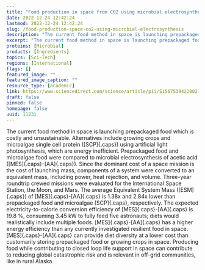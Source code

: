 ```yaml
---
title: "Food production in space from CO2 using microbial electrosynthesis"
date: 2022-12-24 12:42:24
lastmod: 2022-12-24 12:42:24
slug: /food-production-space-co2-using-microbial-electrosynthesis
description: "The current food method in space is launching prepackaged food which is costly and unsustainable. Alternatives include growing crops and microalgae single cell protein (SCP) using artificial light photosynthesis, which are energy inefficient. Prepackaged food and microalgae food were compared to microbial electrosynthesis of acetic acid (MES-AA)."
excerpt: "The current food method in space is launching prepackaged food which is costly and unsustainable. Alternatives include growing crops and microalgae single cell protein (SCP) using artificial light photosynthesis, which are energy inefficient. Prepackaged food and microalgae food were compared to microbial electrosynthesis of acetic acid (MES-AA)."
proteins: [Microbial]
products: [Ingredients]
topics: [Sci-Tech]
regions: [International]
flags: []
featured_image: ""
featured_image_caption: ""
resource_type: [academic]
link: https://www.sciencedirect.com/science/article/pii/S1567539422002717
draft: false
pinned: false
homepage: false
uuid: 11231
---
```

The current food method in space is launching prepackaged food which is
costly and unsustainable. Alternatives include growing crops and
microalgae single cell protein ([SCP]{.caps}) using artificial light
photosynthesis, which are energy inefficient. Prepackaged food and
microalgae food were compared to microbial electrosynthesis of acetic
acid ([MES]{.caps}-[AA]{.caps}). Since the dominant cost of a space
mission is the cost of launching mass, components of a system were
converted to an equivalent mass, including power, heat rejection, and
volume. Three-year roundtrip crewed missions were evaluated for the
International Space Station, the Moon, and Mars. The average Equivalent
System Mass ([ESM]{.caps}) of [MES]{.caps}-[AA]{.caps} is 1.38x and
2.84x lower than prepackaged food and microalgae [SCP]{.caps},
respectively. The expected electricity-to-calorie conversion efficiency
of [MES]{.caps}-[AA]{.caps} is 19.8 %, consuming 3.45 kW to fully feed
five astronauts; diets would realistically include multiple foods.
[MES]{.caps}-[AA]{.caps} has a higher energy efficiency than any
currently investigated resilient food in space. [MES]{.caps}-[AA]{.caps}
can provide diet diversity at a lower cost than customarily storing
prepackaged food or growing crops in space. Producing food while
contributing to closed loop life support in space can contribute to
reducing global catastrophic risk and is relevant in off-grid
communities, like in rural Alaska.
